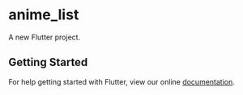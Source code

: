 # anime_list

A new Flutter project.

## Getting Started

For help getting started with Flutter, view our online
[documentation](https://flutter.io/).
